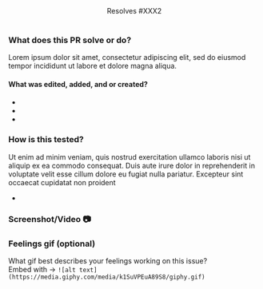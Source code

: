 <div align='center'>
Resolves #XXX2
</div>

<br/>

### What does this PR solve or do?

Lorem ipsum dolor sit amet, consectetur adipiscing elit, sed do eiusmod tempor incididunt ut labore et dolore magna aliqua.

#### What was edited, added, and or created?

-
-
-

### How is this tested?

Ut enim ad minim veniam, quis nostrud exercitation ullamco laboris nisi ut aliquip ex ea commodo consequat. Duis aute irure dolor in reprehenderit in voluptate velit esse cillum dolore eu fugiat nulla pariatur. Excepteur sint occaecat cupidatat non proident

-

### Screenshot/Video 📷

### Feelings gif (optional)

What gif best describes your feelings working on this issue? <br />
Embed with &rarr;
`![alt text](https://media.giphy.com/media/k1SuVPEuA89S8/giphy.gif)`
